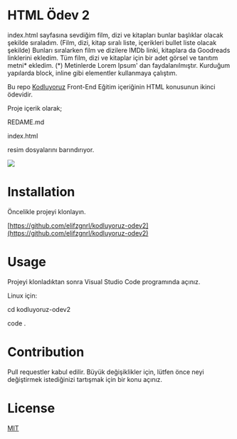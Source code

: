 # HTML Ödev 2
index.html sayfasına sevdiğim film, dizi ve kitapları bunlar başlıklar olacak şekilde sıraladım. (Film, dizi, kitap sıralı liste, içerikleri bullet liste olacak şekilde)
Bunları sıralarken film ve dizilere IMDb linki, kitaplara da Goodreads linklerini ekledim.
Tüm film, dizi ve kitaplar için bir adet görsel ve tanıtım metni* ekledim. 
(*) Metinlerde Lorem Ipsum' dan faydalanılmıştır.
Kurduğum yapılarda block, inline gibi elementler kullanmaya çalıştım.

Bu repo [Kodluyoruz](https://www.kodluyoruz.org/) Front-End Eğitim içeriğinin HTML konusunun ikinci ödevidir. 

Proje içerik olarak;

REDAME.md

index.html

resim dosyalarını barındırıyor.

![](index.PNG)

# Installation

Öncelikle projeyi klonlayın. 

[https://github.com/elifzgnrl/kodluyoruz-odev2](https://github.com/elifzgnrl/kodluyoruz-odev2)
  
# Usage
Projeyi klonladıktan sonra Visual Studio Code programında açınız.

Linux için:

cd kodluyoruz-odev2

code .

# Contribution
Pull requestler kabul edilir. Büyük değişiklikler için, lütfen önce neyi değiştirmek istediğinizi tartışmak için bir konu açınız.

# License
[MIT](https://choosealicense.com/licenses/mit/)
